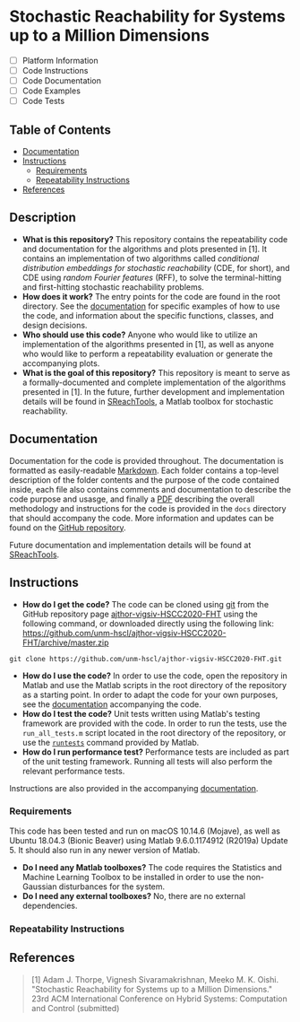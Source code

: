 # Stochastic Reachability for Systems up to a Million Dimensions

* [ ] Platform Information
* [ ] Code Instructions
* [ ] Code Documentation
* [ ] Code Examples
* [ ] Code Tests

## Table of Contents

* [Documentation](#documentation)
* [Instructions](#instructions)
  * [Requirements](#requirements)
  * [Repeatability Instructions](#repeatability-instructions)
* [References](#references)

## Description

* **What is this repository?** This repository contains the repeatability code and documentation for the algorithms and plots presented in [1]. It contains an implementation of two algorithms called _conditional distribution embeddings for stochastic reachability_ (CDE, for short), and CDE using _random Fourier features_ (RFF), to solve the terminal-hitting and first-hitting stochastic reachability problems.
* **How does it work?** The entry points for the code are found in the root directory. See the [documentation](docs/documentation.pdf) for specific examples of how to use the code, and information about the specific functions, classes, and design decisions.
* **Who should use this code?** Anyone who would like to utilize an implementation of the algorithms presented in [1], as well as anyone who would like to perform a repeatability evaluation or generate the accompanying plots.
* **What is the goal of this repository?** This repository is meant to serve as a formally-documented and complete implementation of the algorithms presented in [1]. In the future, further development and implementation details will be found in [SReachTools](https://sreachtools.github.io), a Matlab toolbox for stochastic reachability.

## Documentation

Documentation for the code is provided throughout. The documentation is
formatted as easily-readable
[Markdown](https://guides.github.com/features/mastering-markdown/). Each folder
contains a top-level description of the folder contents and the purpose of the
code contained inside, each file also contains comments and documentation to
describe the code purpose and usasge, and finally a
[PDF](docs/documentation.pdf) describing the overall methodology and
instructions for the code is provided in the `docs` directory that should
accompany the code. More information and updates can be found on the [GitHub
repository](https://github.com/unm-hscl/ajthor-vigsiv-HSCC2020-FHT).

Future documentation and implementation details will be found at [SReachTools](https://sreachtools.github.io).

## Instructions

* **How do I get the code?** The code can be cloned using [git](https://git-scm.com) from the GitHub repository page [ajthor-vigsiv-HSCC2020-FHT](https://github.com/unm-hscl/ajthor-vigsiv-HSCC2020-FHT) using the following command, or downloaded directly using the following link: https://github.com/unm-hscl/ajthor-vigsiv-HSCC2020-FHT/archive/master.zip
```shell
git clone https://github.com/unm-hscl/ajthor-vigsiv-HSCC2020-FHT.git
```
* **How do I use the code?** In order to use the code, open the repository in Matlab and use the Matlab scripts in the root directory of the repository as a starting point. In order to adapt the code for your own purposes, see the [documentation](docs/documentation.pdf) accompanying the code.
* **How do I test the code?** Unit tests written using Matlab's testing framework are provided with the code. In order to run the tests, use the `run_all_tests.m` script located in the root directory of the repository, or use the [`runtests`](https://www.mathworks.com/help/matlab/ref/runtests.html) command provided by Matlab.
* **How do I run performance test?** Performance tests are included as part of the unit testing framework. Running all tests will also perform the relevant performance tests.

Instructions are also provided in the accompanying
[documentation](docs/documentation.pdf).

### Requirements

This code has been tested and run on macOS 10.14.6 (Mojave), as well as Ubuntu 18.04.3 (Bionic Beaver) using Matlab 9.6.0.1174912 (R2019a) Update 5. It should also run in any newer version of Matlab.

* **Do I need any Matlab toolboxes?** The code requires the Statistics and Machine Learning Toolbox to be installed in order to use the non-Gaussian disturbances for the system.
* **Do I need any external toolboxes?** No, there are no external dependencies.

### Repeatability Instructions



## References

> [1] Adam J. Thorpe, Vignesh Sivaramakrishnan, Meeko M. K. Oishi. "Stochastic
> Reachability for Systems up to a Million Dimensions."  23rd ACM International
> Conference on Hybrid Systems: Computation and Control (submitted)
